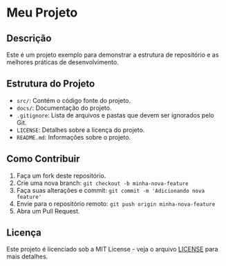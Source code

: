 # Meu Projeto

## Descrição
Este é um projeto exemplo para demonstrar a estrutura de repositório e as melhores práticas de desenvolvimento.

## Estrutura do Projeto
- `src/`: Contém o código fonte do projeto.
- `docs/`: Documentação do projeto.
- `.gitignore`: Lista de arquivos e pastas que devem ser ignorados pelo Git.
- `LICENSE`: Detalhes sobre a licença do projeto.
- `README.md`: Informações sobre o projeto.

## Como Contribuir
1. Faça um fork deste repositório.
2. Crie uma nova branch: `git checkout -b minha-nova-feature`
3. Faça suas alterações e commit: `git commit -m 'Adicionando nova feature'`
4. Envie para o repositório remoto: `git push origin minha-nova-feature`
5. Abra um Pull Request.

## Licença
Este projeto é licenciado sob a MIT License - veja o arquivo [LICENSE](LICENSE) para mais detalhes.
